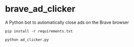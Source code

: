 # brave_ad_clicker
A Python bot to automatically close ads on the Brave browser

`pip install -r requirements.txt`

`python ad_clicker.py`
